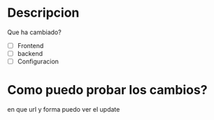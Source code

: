 # Descripcion

Que ha cambiado?

- [ ] Frontend
- [ ] backend
- [ ] Configuracion

# Como puedo probar los cambios?

en que url y forma puedo ver el update
